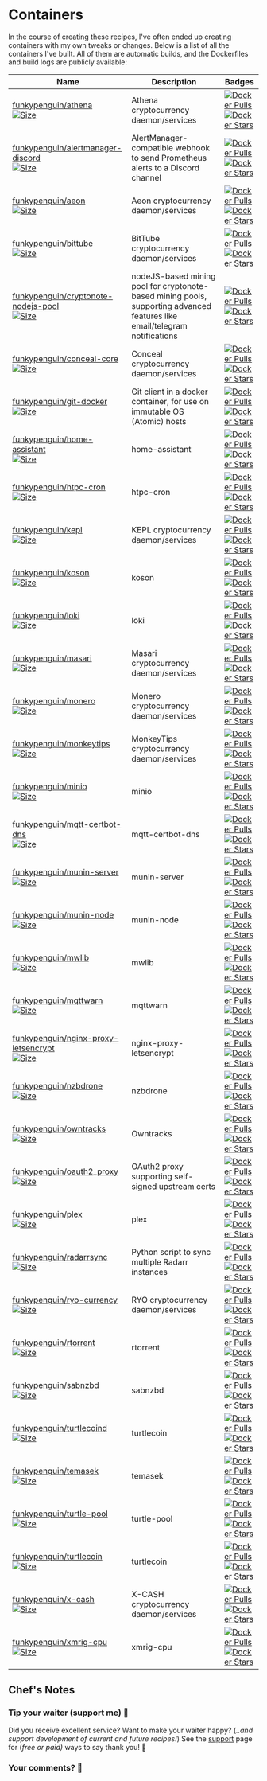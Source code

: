 # Containers

In the course of creating these recipes, I've often ended up creating containers with my own tweaks or changes. Below is a list of all the containers I've built. All of them are automatic builds, and the Dockerfiles and build logs are publicly available:

Name | Description | Badges
--|--|--
[funkypenguin/athena](https://hub.docker.com/r/funkypenguin/athena/)<br/>[![Size](https://images.microbadger.com/badges/image/funkypenguin/athena.svg)](https://hub.docker.com/r/funkypenguin/athena/)| Athena cryptocurrency daemon/services |[![Docker Pulls](https://img.shields.io/docker/pulls/funkypenguin/athena.svg)](https://hub.docker.com/r/funkypenguin/athena/)<br/>[![Docker Stars](https://img.shields.io/docker/stars/funkypenguin/athena.svg)](https://hub.docker.com/r/funkypenguin/athena/)
[funkypenguin/alertmanager-discord](https://hub.docker.com/r/funkypenguin/alertmanager-discord/)<br/>[![Size](https://images.microbadger.com/badges/image/funkypenguin/alertmanager-discord.svg)](https://hub.docker.com/r/funkypenguin/alertmanager-discord/)| AlertManager-compatible webhook to send Prometheus alerts to a Discord channel |[![Docker Pulls](https://img.shields.io/docker/pulls/funkypenguin/alertmanager-discord.svg)](https://hub.docker.com/r/funkypenguin/alertmanager-discord/)<br/>[![Docker Stars](https://img.shields.io/docker/stars/funkypenguin/alertmanager-discord.svg)](https://hub.docker.com/r/funkypenguin/alertmanager-discord/)
[funkypenguin/aeon](https://hub.docker.com/r/funkypenguin/aeon/)<br/>[![Size](https://images.microbadger.com/badges/image/funkypenguin/aeon.svg)](https://hub.docker.com/r/funkypenguin/aeon/)| Aeon cryptocurrency daemon/services |[![Docker Pulls](https://img.shields.io/docker/pulls/funkypenguin/aeon.svg)](https://hub.docker.com/r/funkypenguin/aeon/)<br/>[![Docker Stars](https://img.shields.io/docker/stars/funkypenguin/aeon.svg)](https://hub.docker.com/r/funkypenguin/aeon/)
[funkypenguin/bittube](https://hub.docker.com/r/funkypenguin/bittube/)<br/>[![Size](https://images.microbadger.com/badges/image/funkypenguin/bittube.svg)](https://hub.docker.com/r/funkypenguin/bittube/)| BitTube cryptocurrency daemon/services |[![Docker Pulls](https://img.shields.io/docker/pulls/funkypenguin/bittube.svg)](https://hub.docker.com/r/funkypenguin/bittube/)<br/>[![Docker Stars](https://img.shields.io/docker/stars/funkypenguin/bittube.svg)](https://hub.docker.com/r/funkypenguin/bittube/)
[funkypenguin/cryptonote-nodejs-pool](https://hub.docker.com/r/funkypenguin/cryptonote-nodejs-pool/)<br/>[![Size](https://images.microbadger.com/badges/image/funkypenguin/cryptonote-nodejs-pool.svg)](https://hub.docker.com/r/funkypenguin/cryptonote-nodejs-pool/)| nodeJS-based mining pool for cryptonote-based mining pools, supporting advanced features like email/telegram notifications |[![Docker Pulls](https://img.shields.io/docker/pulls/funkypenguin/cryptonote-nodejs-pool.svg)](https://hub.docker.com/r/funkypenguin/cryptonote-nodejs-pool/)<br/>[![Docker Stars](https://img.shields.io/docker/stars/funkypenguin/cryptonote-nodejs-pool.svg)](https://hub.docker.com/r/funkypenguin/cryptonote-nodejs-pool/)
[funkypenguin/conceal-core](https://hub.docker.com/r/funkypenguin/conceald/)<br/>[![Size](https://images.microbadger.com/badges/image/funkypenguin/conceald.svg)](https://hub.docker.com/r/funkypenguin/conceald//)| Conceal cryptocurrency daemon/services |[![Docker Pulls](https://img.shields.io/docker/pulls/funkypenguin/conceald.svg)](https://hub.docker.com/r/funkypenguin/conceald/)<br/>[![Docker Stars](https://img.shields.io/docker/stars/funkypenguin/conceald.svg)](https://hub.docker.com/r/funkypenguin/conceald/)
[funkypenguin/git-docker](https://hub.docker.com/r/funkypenguin/git-docker/)<br/>[![Size](https://images.microbadger.com/badges/image/funkypenguin/git-docker.svg)](https://hub.docker.com/r/funkypenguin/git-docker/)| Git client in a docker container, for use on immutable OS (Atomic) hosts|[![Docker Pulls](https://img.shields.io/docker/pulls/funkypenguin/git-docker.svg)](https://hub.docker.com/r/funkypenguin/git-docker/)<br/>[![Docker Stars](https://img.shields.io/docker/stars/funkypenguin/git-docker.svg)](https://hub.docker.com/r/funkypenguin/git-docker/)
[funkypenguin/home-assistant](https://hub.docker.com/r/funkypenguin/home-assistant/)<br/>[![Size](https://images.microbadger.com/badges/image/funkypenguin/home-assistant.svg)](https://hub.docker.com/r/funkypenguin/home-assistant//)| home-assistant |[![Docker Pulls](https://img.shields.io/docker/pulls/funkypenguin/home-assistant.svg)](https://hub.docker.com/r/funkypenguin/home-assistant/)<br/>[![Docker Stars](https://img.shields.io/docker/stars/funkypenguin/home-assistant.svg)](https://hub.docker.com/r/funkypenguin/home-assistant/)
[funkypenguin/htpc-cron](https://hub.docker.com/r/funkypenguin/htpc-cron/)<br/>[![Size](https://images.microbadger.com/badges/image/funkypenguin/htpc-cron.svg)](https://hub.docker.com/r/funkypenguin/htpc-cron/)| htpc-cron |[![Docker Pulls](https://img.shields.io/docker/pulls/funkypenguin/htpc-cron.svg)](https://hub.docker.com/r/funkypenguin/htpc-cron/)<br/>[![Docker Stars](https://img.shields.io/docker/stars/funkypenguin/htpc-cron.svg)](https://hub.docker.com/r/funkypenguin/htpc-cron/)
[funkypenguin/kepl](https://hub.docker.com/r/funkypenguin/kepl/)<br/>[![Size](https://images.microbadger.com/badges/image/funkypenguin/kepl.svg)](https://hub.docker.com/r/funkypenguin/kepl/)| KEPL cryptocurrency daemon/services |[![Docker Pulls](https://img.shields.io/docker/pulls/funkypenguin/kepl.svg)](https://hub.docker.com/r/funkypenguin/kepl/)<br/>[![Docker Stars](https://img.shields.io/docker/stars/funkypenguin/kepl.svg)](https://hub.docker.com/r/funkypenguin/kepl/)
[funkypenguin/koson](https://hub.docker.com/r/funkypenguin/koson/)<br/>[![Size](https://images.microbadger.com/badges/image/funkypenguin/koson.svg)](https://hub.docker.com/r/funkypenguin/koson/)| koson |[![Docker Pulls](https://img.shields.io/docker/pulls/funkypenguin/koson.svg)](https://hub.docker.com/r/funkypenguin/koson/)<br/>[![Docker Stars](https://img.shields.io/docker/stars/funkypenguin/koson.svg)](https://hub.docker.com/r/funkypenguin/koson/)
[funkypenguin/loki](https://hub.docker.com/r/funkypenguin/loki/)<br/>[![Size](https://images.microbadger.com/badges/image/funkypenguin/loki.svg)](https://hub.docker.com/r/funkypenguin/loki/)| loki |[![Docker Pulls](https://img.shields.io/docker/pulls/funkypenguin/loki.svg)](https://hub.docker.com/r/funkypenguin/loki/)<br/>[![Docker Stars](https://img.shields.io/docker/stars/funkypenguin/loki.svg)](https://hub.docker.com/r/funkypenguin/loki/)
[funkypenguin/masari](https://hub.docker.com/r/funkypenguin/masari/)<br/>[![Size](https://images.microbadger.com/badges/image/funkypenguin/masari.svg)](https://hub.docker.com/r/funkypenguin/masari//)| Masari cryptocurrency daemon/services |[![Docker Pulls](https://img.shields.io/docker/pulls/funkypenguin/masari.svg)](https://hub.docker.com/r/funkypenguin/masari/)<br/>[![Docker Stars](https://img.shields.io/docker/stars/funkypenguin/masari.svg)](https://hub.docker.com/r/funkypenguin/masari/)
[funkypenguin/monero](https://hub.docker.com/r/funkypenguin/monero/)<br/>[![Size](https://images.microbadger.com/badges/image/funkypenguin/monero.svg)](https://hub.docker.com/r/funkypenguin/monero/)| Monero cryptocurrency daemon/services |[![Docker Pulls](https://img.shields.io/docker/pulls/funkypenguin/monero.svg)](https://hub.docker.com/r/funkypenguin/monero/)<br/>[![Docker Stars](https://img.shields.io/docker/stars/funkypenguin/monero.svg)](https://hub.docker.com/r/funkypenguin/monero/)
[funkypenguin/monkeytips](https://hub.docker.com/r/funkypenguin/monkeytips/)<br/>[![Size](https://images.microbadger.com/badges/image/funkypenguin/monkeytips.svg)](https://hub.docker.com/r/funkypenguin/monkeytips//)| MonkeyTips cryptocurrency daemon/services |[![Docker Pulls](https://img.shields.io/docker/pulls/funkypenguin/monkeytips.svg)](https://hub.docker.com/r/funkypenguin/monkeytips/)<br/>[![Docker Stars](https://img.shields.io/docker/stars/funkypenguin/monkeytips.svg)](https://hub.docker.com/r/funkypenguin/monkeytips/)
[funkypenguin/minio](https://hub.docker.com/r/funkypenguin/minio/)<br/>[![Size](https://images.microbadger.com/badges/image/funkypenguin/minio.svg)](https://hub.docker.com/r/funkypenguin/minio/)| minio |[![Docker Pulls](https://img.shields.io/docker/pulls/funkypenguin/minio.svg)](https://hub.docker.com/r/funkypenguin/minio/)<br/>[![Docker Stars](https://img.shields.io/docker/stars/funkypenguin/minio.svg)](https://hub.docker.com/r/funkypenguin/minio/)
[funkypenguin/mqtt-certbot-dns](https://hub.docker.com/r/funkypenguin/mqtt-certbot-dns/)<br/>[![Size](https://images.microbadger.com/badges/image/funkypenguin/mqtt-certbot-dns.svg)](https://hub.docker.com/r/funkypenguin/mqtt-certbot-dns/)| mqtt-certbot-dns |[![Docker Pulls](https://img.shields.io/docker/pulls/funkypenguin/mqtt-certbot-dns.svg)](https://hub.docker.com/r/funkypenguin/mqtt-certbot-dns/)<br/>[![Docker Stars](https://img.shields.io/docker/stars/funkypenguin/mqtt-certbot-dns.svg)](https://hub.docker.com/r/funkypenguin/mqtt-certbot-dns/)
[funkypenguin/munin-server](https://hub.docker.com/r/funkypenguin/munin-server/)<br/>[![Size](https://images.microbadger.com/badges/image/funkypenguin/munin-server.svg)](https://hub.docker.com/r/funkypenguin/munin-server/)| munin-server |[![Docker Pulls](https://img.shields.io/docker/pulls/funkypenguin/munin-server.svg)](https://hub.docker.com/r/funkypenguin/munin-server/)<br/>[![Docker Stars](https://img.shields.io/docker/stars/funkypenguin/munin-server.svg)](https://hub.docker.com/r/funkypenguin/munin-server/)
[funkypenguin/munin-node](https://hub.docker.com/r/funkypenguin/munin-node/)<br/>[![Size](https://images.microbadger.com/badges/image/funkypenguin/munin-node.svg)](https://hub.docker.com/r/funkypenguin/munin-node/)| munin-node |[![Docker Pulls](https://img.shields.io/docker/pulls/funkypenguin/munin-node.svg)](https://hub.docker.com/r/funkypenguin/munin-node/)<br/>[![Docker Stars](https://img.shields.io/docker/stars/funkypenguin/munin-node.svg)](https://hub.docker.com/r/funkypenguin/munin-node/)
[funkypenguin/mwlib](https://hub.docker.com/r/funkypenguin/mwlib/)<br/>[![Size](https://images.microbadger.com/badges/image/funkypenguin/mwlib.svg)](https://hub.docker.com/r/funkypenguin/mwlib/)| mwlib |[![Docker Pulls](https://img.shields.io/docker/pulls/funkypenguin/mwlib.svg)](https://hub.docker.com/r/funkypenguin/mwlib/)<br/>[![Docker Stars](https://img.shields.io/docker/stars/funkypenguin/mwlib.svg)](https://hub.docker.com/r/funkypenguin/mwlib/)
[funkypenguin/mqttwarn](https://hub.docker.com/r/funkypenguin/mqttwarn/)<br/>[![Size](https://images.microbadger.com/badges/image/funkypenguin/mqttwarn.svg)](https://hub.docker.com/r/funkypenguin/mqttwarn/)| mqttwarn |[![Docker Pulls](https://img.shields.io/docker/pulls/funkypenguin/mqttwarn.svg)](https://hub.docker.com/r/funkypenguin/mqttwarn/)<br/>[![Docker Stars](https://img.shields.io/docker/stars/funkypenguin/mqttwarn.svg)](https://hub.docker.com/r/funkypenguin/mqttwarn/)
[funkypenguin/nginx-proxy-letsencrypt](https://hub.docker.com/r/funkypenguin/nginx-proxy-letsencrypt/)<br/>[![Size](https://images.microbadger.com/badges/image/funkypenguin/nginx-proxy-letsencrypt.svg)](https://hub.docker.com/r/funkypenguin/nginx-proxy-letsencrypt/)| nginx-proxy-letsencrypt |[![Docker Pulls](https://img.shields.io/docker/pulls/funkypenguin/nginx-proxy-letsencrypt.svg)](https://hub.docker.com/r/funkypenguin/nginx-proxy-letsencrypt/)<br/>[![Docker Stars](https://img.shields.io/docker/stars/funkypenguin/nginx-proxy-letsencrypt.svg)](https://hub.docker.com/r/funkypenguin/nginx-proxy-letsencrypt/)
[funkypenguin/nzbdrone](https://hub.docker.com/r/funkypenguin/nzbdrone/)<br/>[![Size](https://images.microbadger.com/badges/image/funkypenguin/nzbdrone.svg)](https://hub.docker.com/r/funkypenguin/nzbdrone/)| nzbdrone |[![Docker Pulls](https://img.shields.io/docker/pulls/funkypenguin/nzbdrone.svg)](https://hub.docker.com/r/funkypenguin/nzbdrone/)<br/>[![Docker Stars](https://img.shields.io/docker/stars/funkypenguin/nzbdrone.svg)](https://hub.docker.com/r/funkypenguin/nzbdrone/)
[funkypenguin/owntracks](https://hub.docker.com/r/funkypenguin/owntracks/)<br/>[![Size](https://images.microbadger.com/badges/image/funkypenguin/owntracks.svg)](https://hub.docker.com/r/funkypenguin/owntracks//)| Owntracks |[![Docker Pulls](https://img.shields.io/docker/pulls/funkypenguin/owntracks.svg)](https://hub.docker.com/r/funkypenguin/owntracks/)<br/>[![Docker Stars](https://img.shields.io/docker/stars/funkypenguin/owntracks.svg)](https://hub.docker.com/r/funkypenguin/owntracks/)
[funkypenguin/oauth2_proxy](https://hub.docker.com/r/funkypenguin/oauth2_proxy/)<br/>[![Size](https://images.microbadger.com/badges/image/funkypenguin/oauth2_proxy.svg)](https://hub.docker.com/r/funkypenguin/oauth2_proxy/)| OAuth2 proxy supporting self-signed upstream certs |[![Docker Pulls](https://img.shields.io/docker/pulls/funkypenguin/oauth2_proxy.svg)](https://hub.docker.com/r/funkypenguin/oauth2_proxy/)<br/>[![Docker Stars](https://img.shields.io/docker/stars/funkypenguin/oauth2_proxy.svg)](https://hub.docker.com/r/funkypenguin/oauth2_proxy/)
[funkypenguin/plex](https://hub.docker.com/r/funkypenguin/plex/)<br/>[![Size](https://images.microbadger.com/badges/image/funkypenguin/plex.svg)](https://hub.docker.com/r/funkypenguin/plex/)| plex |[![Docker Pulls](https://img.shields.io/docker/pulls/funkypenguin/plex.svg)](https://hub.docker.com/r/funkypenguin/plex/)<br/>[![Docker Stars](https://img.shields.io/docker/stars/funkypenguin/plex.svg)](https://hub.docker.com/r/funkypenguin/plex/)
[funkypenguin/radarrsync](https://hub.docker.com/r/funkypenguin/radarrsync/)<br/>[![Size](https://images.microbadger.com/badges/image/funkypenguin/radarrsync.svg)](https://hub.docker.com/r/funkypenguin/radarrsync/)| Python script to sync multiple Radarr instances |[![Docker Pulls](https://img.shields.io/docker/pulls/funkypenguin/radarrsync.svg)](https://hub.docker.com/r/funkypenguin/radarrsync/)<br/>[![Docker Stars](https://img.shields.io/docker/stars/funkypenguin/radarrsync.svg)](https://hub.docker.com/r/funkypenguin/radarrsync/)
[funkypenguin/ryo-currency](https://hub.docker.com/r/funkypenguin/ryo-currency/)<br/>[![Size](https://images.microbadger.com/badges/image/funkypenguin/ryo-currency.svg)](https://hub.docker.com/r/funkypenguin/ryo-currency/)| RYO cryptocurrency daemon/services |[![Docker Pulls](https://img.shields.io/docker/pulls/funkypenguin/ryo-currency.svg)](https://hub.docker.com/r/funkypenguin/ryo-currency/)<br/>[![Docker Stars](https://img.shields.io/docker/stars/funkypenguin/ryo-currency.svg)](https://hub.docker.com/r/funkypenguin/ryo-currency/)
[funkypenguin/rtorrent](https://hub.docker.com/r/funkypenguin/rtorrent/)<br/>[![Size](https://images.microbadger.com/badges/image/funkypenguin/rtorrent.svg)](https://hub.docker.com/r/funkypenguin/rtorrent/)| rtorrent |[![Docker Pulls](https://img.shields.io/docker/pulls/funkypenguin/rtorrent.svg)](https://hub.docker.com/r/funkypenguin/rtorrent/)<br/>[![Docker Stars](https://img.shields.io/docker/stars/funkypenguin/rtorrent.svg)](https://hub.docker.com/r/funkypenguin/rtorrent/)
[funkypenguin/sabnzbd](https://hub.docker.com/r/funkypenguin/sabnzbd/)<br/>[![Size](https://images.microbadger.com/badges/image/funkypenguin/sabnzbd.svg)](https://hub.docker.com/r/funkypenguin/oauth2_proxy/)| sabnzbd |[![Docker Pulls](https://img.shields.io/docker/pulls/funkypenguin/sabnzbd.svg)](https://hub.docker.com/r/funkypenguin/sabnzbd/)<br/>[![Docker Stars](https://img.shields.io/docker/stars/funkypenguin/sabnzbd.svg)](https://hub.docker.com/r/funkypenguin/sabnzbd/)
[funkypenguin/turtlecoind](https://hub.docker.com/r/funkypenguin/turtlecoind/)<br/>[![Size](https://images.microbadger.com/badges/image/funkypenguin/turtlecoind.svg)](https://hub.docker.com/r/funkypenguin/turtlecoind/)| turtlecoin |[![Docker Pulls](https://img.shields.io/docker/pulls/funkypenguin/turtlecoind.svg)](https://hub.docker.com/r/funkypenguin/turtlecoind/)<br/>[![Docker Stars](https://img.shields.io/docker/stars/funkypenguin/turtlecoind.svg)](https://hub.docker.com/r/funkypenguin/turtlecoind/)
[funkypenguin/temasek](https://hub.docker.com/r/funkypenguin/temasek/)<br/>[![Size](https://images.microbadger.com/badges/image/funkypenguin/temasek.svg)](https://hub.docker.com/r/funkypenguin/temasek/)| temasek |[![Docker Pulls](https://img.shields.io/docker/pulls/funkypenguin/temasek.svg)](https://hub.docker.com/r/funkypenguin/temasek/)<br/>[![Docker Stars](https://img.shields.io/docker/stars/funkypenguin/temasek.svg)](https://hub.docker.com/r/funkypenguin/temasek/)
[funkypenguin/turtle-pool](https://hub.docker.com/r/funkypenguin/turtle-pool/)<br/>[![Size](https://images.microbadger.com/badges/image/funkypenguin/turtle-pool.svg)](https://hub.docker.com/r/funkypenguin/turtle-pool//)| turtle-pool |[![Docker Pulls](https://img.shields.io/docker/pulls/funkypenguin/turtle-pool.svg)](https://hub.docker.com/r/funkypenguin/turtle-pool/)<br/>[![Docker Stars](https://img.shields.io/docker/stars/funkypenguin/turtle-pool.svg)](https://hub.docker.com/r/funkypenguin/turtle-pool/)
[funkypenguin/turtlecoin](https://hub.docker.com/r/funkypenguin/turtlecoin/)<br/>[![Size](https://images.microbadger.com/badges/image/funkypenguin/turtlecoin.svg)](https://hub.docker.com/r/funkypenguin/turtlecoin/)| turtlecoin |[![Docker Pulls](https://img.shields.io/docker/pulls/funkypenguin/turtlecoin.svg)](https://hub.docker.com/r/funkypenguin/turtlecoin/)<br/>[![Docker Stars](https://img.shields.io/docker/stars/funkypenguin/turtlecoin.svg)](https://hub.docker.com/r/funkypenguin/turtlecoin/)
[funkypenguin/x-cash](https://hub.docker.com/r/funkypenguin/x-cash/)<br/>[![Size](https://images.microbadger.com/badges/image/funkypenguin/x-cash.svg)](https://hub.docker.com/r/funkypenguin/x-cash/)| X-CASH cryptocurrency daemon/services |[![Docker Pulls](https://img.shields.io/docker/pulls/funkypenguin/x-cash.svg)](https://hub.docker.com/r/funkypenguin/x-cash/)<br/>[![Docker Stars](https://img.shields.io/docker/stars/funkypenguin/x-cash.svg)](https://hub.docker.com/r/funkypenguin/x-cash/)
[funkypenguin/xmrig-cpu](https://hub.docker.com/r/funkypenguin/xmrig-cpu/)<br/>[![Size](https://images.microbadger.com/badges/image/funkypenguin/xmrig-cpu.svg)](https://hub.docker.com/r/funkypenguin/xmrig-cpu/)| xmrig-cpu |[![Docker Pulls](https://img.shields.io/docker/pulls/funkypenguin/xmrig-cpu.svg)](https://hub.docker.com/r/funkypenguin/xmrig-cpu/)<br/>[![Docker Stars](https://img.shields.io/docker/stars/funkypenguin/xmrig-cpu.svg)](https://hub.docker.com/r/funkypenguin/xmrig-cpu/)|


## Chef's Notes

### Tip your waiter (support me) 👏

Did you receive excellent service? Want to make your waiter happy? (_..and support development of current and future recipes!_) See the [support](/support/) page for (_free or paid)_ ways to say thank you! 👏

### Your comments? 💬
